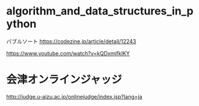 # algorithm_and_data_structures_in_python
バブルソート
https://codezine.jp/article/detail/12243

https://www.youtube.com/watch?v=kQDxmjfkIKY

# 会津オンラインジャッジ
http://judge.u-aizu.ac.jp/onlinejudge/index.jsp?lang=ja